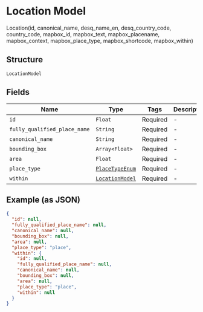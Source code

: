 
# Location Model

Location(id, canonical_name, desq_name_en, desq_country_code, country_code, mapbox_id, mapbox_text, mapbox_placename, mapbox_context, mapbox_place_type, mapbox_shortcode, mapbox_within)

## Structure

`LocationModel`

## Fields

| Name | Type | Tags | Description |
|  --- | --- | --- | --- |
| `id` | `Float` | Required | - |
| `fully_qualified_place_name` | `String` | Required | - |
| `canonical_name` | `String` | Required | - |
| `bounding_box` | `Array<Float>` | Required | - |
| `area` | `Float` | Required | - |
| `place_type` | [`PlaceTypeEnum`](../../doc/models/place-type-enum.md) | Required | - |
| `within` | [`LocationModel`](../../doc/models/location-model.md) | Required | - |

## Example (as JSON)

```json
{
  "id": null,
  "fully_qualified_place_name": null,
  "canonical_name": null,
  "bounding_box": null,
  "area": null,
  "place_type": "place",
  "within": {
    "id": null,
    "fully_qualified_place_name": null,
    "canonical_name": null,
    "bounding_box": null,
    "area": null,
    "place_type": "place",
    "within": null
  }
}
```

